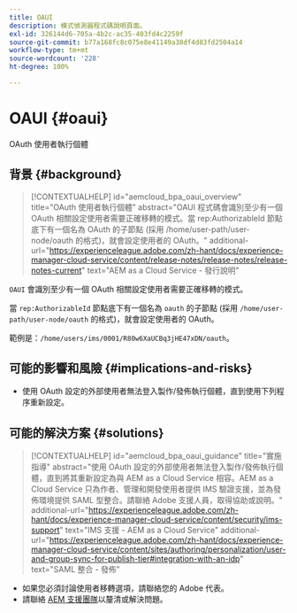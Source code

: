 ```yaml
---
title: OAUI
description: 模式偵測器程式碼說明頁面。
exl-id: 326144d6-705a-4b2c-ac35-403fd4c2259f
source-git-commit: b77a168fc8c075e8e41149a38df4d83fd2504a14
workflow-type: tm+mt
source-wordcount: '228'
ht-degree: 100%

---
```


# OAUI {#oaui}

OAuth 使用者執行個體

## 背景 {#background}

>[!CONTEXTUALHELP]
>id="aemcloud_bpa_oaui_overview"
>title="OAuth 使用者執行個體"
>abstract="OAUI 程式碼會識別至少有一個 OAuth 相關設定使用者需要正確移轉的模式。當 rep:AuthorizableId 節點底下有一個名為 OAuth 的子節點 (採用 /home/user-path/user-node/oauth 的格式)，就會設定使用者的 OAuth。"
>additional-url="https://experienceleague.adobe.com/zh-hant/docs/experience-manager-cloud-service/content/release-notes/release-notes/release-notes-current" text="AEM as a Cloud Service - 發行說明"

`OAUI` 會識別至少有一個 OAuth 相關設定使用者需要正確移轉的模式。

當 `rep:AuthorizableId` 節點底下有一個名為 `oauth` 的子節點 (採用 `/home/user-path/user-node/oauth` 的格式)，就會設定使用者的 OAuth。

範例是：`/home/users/ims/0001/R80w6XaUCBq3jHE47xDN/oauth`。

## 可能的影響和風險 {#implications-and-risks}

* 使用 OAuth 設定的外部使用者無法登入製作/發佈執行個體，直到使用下列程序重新設定。

## 可能的解決方案 {#solutions}

>[!CONTEXTUALHELP]
>id="aemcloud_bpa_oaui_guidance"
>title="實施指導"
>abstract="使用 OAuth 設定的外部使用者無法登入製作/發佈執行個體，直到將其重新設定為與 AEM as a Cloud Service 相容。AEM as a Cloud Service 只為作者、管理和開發使用者提供 IMS 驗證支援，並為發佈環境提供 SAML 型整合。請聯絡 Adobe 支援人員，取得協助或說明。"
>additional-url="https://experienceleague.adobe.com/zh-hant/docs/experience-manager-cloud-service/content/security/ims-support" text="IMS 支援 - AEM as a Cloud Service"
>additional-url="https://experienceleague.adobe.com/zh-hant/docs/experience-manager-cloud-service/content/sites/authoring/personalization/user-and-group-sync-for-publish-tier#integration-with-an-idp" text="SAML 整合 - 發佈"

* 如果您必須討論使用者移轉選項，請聯絡您的 Adobe 代表。
* 請聯絡 [AEM 支援團隊](https://helpx.adobe.com/tw/enterprise/using/support-for-experience-cloud.html)以釐清或解決問題。
